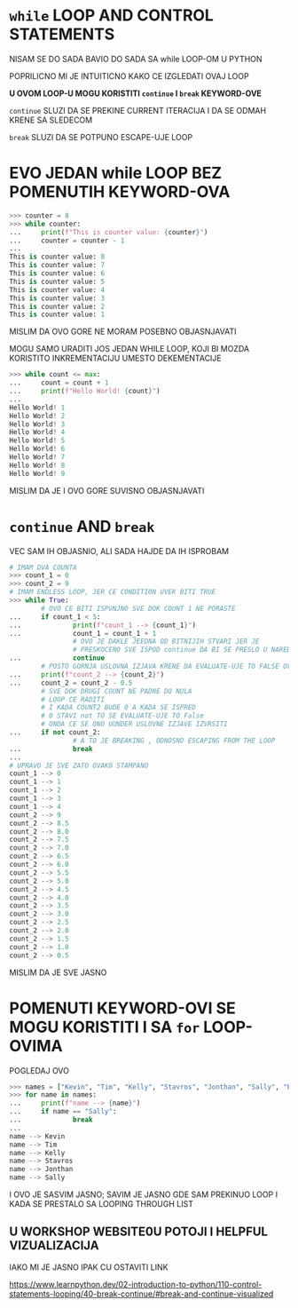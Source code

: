 # `while` LOOP AND CONTROL STATEMENTS

NISAM SE DO SADA BAVIO DO SADA SA while LOOP-OM U PYTHON

POPRILICNO MI JE INTUITICNO KAKO CE IZGLEDATI OVAJ LOOP

**U OVOM LOOP-U MOGU KORISTITI `continue` I `break` KEYWORD-OVE**

`continue` SLUZI DA SE PREKINE CURRENT ITERACIJA I DA SE ODMAH KRENE SA SLEDECOM

`break` SLUZI DA SE POTPUNO ESCAPE-UJE LOOP

# EVO JEDAN while LOOP BEZ POMENUTIH KEYWORD-OVA

```py
>>> counter = 8
>>> while counter:
...     print(f"This is counter value: {counter}")
...     counter = counter - 1
... 
This is counter value: 8
This is counter value: 7
This is counter value: 6
This is counter value: 5
This is counter value: 4
This is counter value: 3
This is counter value: 2
This is counter value: 1
```

MISLIM DA OVO GORE NE MORAM POSEBNO OBJASNJAVATI

MOGU SAMO URADITI JOS JEDAN WHILE LOOP, KOJI BI MOZDA KORISTITO INKREMENTACIJU UMESTO DEKEMENTACIJE

```py
>>> while count <= max:
...     count = count + 1
...     print(f"Hello World! {count}")
... 
Hello World! 1
Hello World! 2
Hello World! 3
Hello World! 4
Hello World! 5
Hello World! 6
Hello World! 7
Hello World! 8
Hello World! 9
```

MISLIM DA JE I OVO GORE SUVISNO OBJASNJAVATI

# `continue` AND `break`

VEC SAM IH OBJASNIO, ALI SADA HAJDE DA IH ISPROBAM

```py
# IMAM DVA COUNTA
>>> count_1 = 0
>>> count_2 = 9
# IMAM ENDLESS LOOP, JER CE CONDITION UVEK BITI TRUE
>>> while True:
        # OVO CE BITI ISPUNJNO SVE DOK COUNT 1 NE PORASTE
...     if count_1 < 5:
...             print(f"count_1 --> {count_1}")
...             count_1 = count_1 + 1
                # OVO JE DAKLE JEEDNA OD BITNIJIH STVARI JER JE
                # PRESKOCENO SVE ISPOD continue DA BI SE PRESLO U NAREDNU ITERACIJU
...             continue
        # POSTO GORNJA USLOVNA IZJAVA KRENE DA EVALUATE-UJE TO FALSE OVO SLEDECE CE SE IZVRSVATI
...     print(f"count_2 --> {count_2}")
...     count_2 = count_2 - 0.5
        # SVE DOK DRUGI COUNT NE PADNE DO NULA
        # LOOP CE RADITI
        # I KADA COUNT2 BUDE 0 A KADA SE ISPRED
        # 0 STAVI not TO SE EVALUATE-UJE TO False
        # ONDA CE SE ONO UUNDER USLOVNE IZJAVE IZVRSITI
...     if not count_2:
                # A TO JE BREAKING , ODNOSNO ESCAPING FROM THE LOOP
...             break
... 
# UPRAVO JE SVE ZATO OVAKO STAMPANO
count_1 --> 0
count_1 --> 1
count_1 --> 2
count_1 --> 3
count_1 --> 4
count_2 --> 9
count_2 --> 8.5
count_2 --> 8.0
count_2 --> 7.5
count_2 --> 7.0
count_2 --> 6.5
count_2 --> 6.0
count_2 --> 5.5
count_2 --> 5.0
count_2 --> 4.5
count_2 --> 4.0
count_2 --> 3.5
count_2 --> 3.0
count_2 --> 2.5
count_2 --> 2.0
count_2 --> 1.5
count_2 --> 1.0
count_2 --> 0.5
```

MISLIM DA JE SVE JASNO

# POMENUTI KEYWORD-OVI SE MOGU KORISTITI I SA `for` LOOP-OVIMA

POGLEDAJ OVO

```py
>>> names = ["Kevin", "Tim", "Kelly", "Stavros", "Jonthan", "Sally", "Emillia", "Henrik"]
>>> for name in names:
...     print(f"name --> {name}")
...     if name == "Sally":
...             break
... 
name --> Kevin
name --> Tim
name --> Kelly
name --> Stavros
name --> Jonthan
name --> Sally 
```

I OVO JE SASVIM JASNO; SAVIM JE JASNO GDE SAM PREKINUO LOOP I KADA SE PRESTALO SA LOOPING THROUGH LIST

## U WORKSHOP WEBSITE0U POTOJI I HELPFUL VIZUALIZACIJA

IAKO MI JE JASNO IPAK CU OSTAVITI LINK

<https://www.learnpython.dev/02-introduction-to-python/110-control-statements-looping/40-break-continue/#break-and-continue-visualized>
